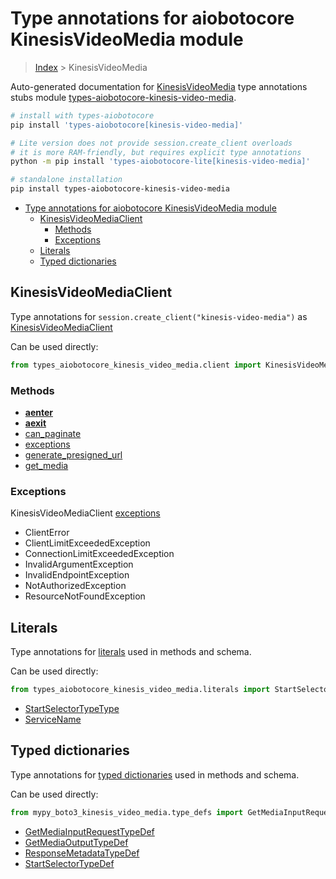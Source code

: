 <a id="type-annotations-for-aiobotocore-kinesisvideomedia-module"></a>

# Type annotations for aiobotocore KinesisVideoMedia module

> [Index](..) > KinesisVideoMedia

Auto-generated documentation for
[KinesisVideoMedia](https://boto3.amazonaws.com/v1/documentation/api/latest/reference/services/kinesis-video-media.html#KinesisVideoMedia)
type annotations stubs module
[types-aiobotocore-kinesis-video-media](https://pypi.org/project/types-aiobotocore-kinesis-video-media/).

```bash
# install with types-aiobotocore
pip install 'types-aiobotocore[kinesis-video-media]'

# Lite version does not provide session.create_client overloads
# it is more RAM-friendly, but requires explicit type annotations
python -m pip install 'types-aiobotocore-lite[kinesis-video-media]'

# standalone installation
pip install types-aiobotocore-kinesis-video-media
```

- [Type annotations for aiobotocore KinesisVideoMedia module](#type-annotations-for-aiobotocore-kinesisvideomedia-module)
  - [KinesisVideoMediaClient](#kinesisvideomediaclient)
    - [Methods](#methods)
    - [Exceptions](#exceptions)
  - [Literals](#literals)
  - [Typed dictionaries](#typed-dictionaries)

<a id="kinesisvideomediaclient"></a>

## KinesisVideoMediaClient

Type annotations for `session.create_client("kinesis-video-media")` as
[KinesisVideoMediaClient](./client.md)

Can be used directly:

```python
from types_aiobotocore_kinesis_video_media.client import KinesisVideoMediaClient
```

<a id="methods"></a>

### Methods

- [__aenter__](./client.md#__aenter__)
- [__aexit__](./client.md#__aexit__)
- [can_paginate](./client.md#can_paginate)
- [exceptions](./client.md#exceptions)
- [generate_presigned_url](./client.md#generate_presigned_url)
- [get_media](./client.md#get_media)

<a id="exceptions"></a>

### Exceptions

KinesisVideoMediaClient [exceptions](./client.md#exceptions)

- ClientError
- ClientLimitExceededException
- ConnectionLimitExceededException
- InvalidArgumentException
- InvalidEndpointException
- NotAuthorizedException
- ResourceNotFoundException

<a id="literals"></a>

## Literals

Type annotations for [literals](./literals.md) used in methods and schema.

Can be used directly:

```python
from types_aiobotocore_kinesis_video_media.literals import StartSelectorTypeType, ...
```

- [StartSelectorTypeType](./literals.md#startselectortypetype)
- [ServiceName](./literals.md#servicename)

<a id="typed-dictionaries"></a>

## Typed dictionaries

Type annotations for [typed dictionaries](./type_defs.md) used in methods and
schema.

Can be used directly:

```python
from mypy_boto3_kinesis_video_media.type_defs import GetMediaInputRequestTypeDef, ...
```

- [GetMediaInputRequestTypeDef](./type_defs.md#getmediainputrequesttypedef)
- [GetMediaOutputTypeDef](./type_defs.md#getmediaoutputtypedef)
- [ResponseMetadataTypeDef](./type_defs.md#responsemetadatatypedef)
- [StartSelectorTypeDef](./type_defs.md#startselectortypedef)
